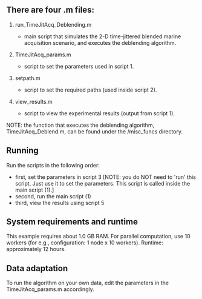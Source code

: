 ## There are four .m files:
  
1. run_TimeJitAcq_Deblending.m 
   - main script that simulates the 2-D time-jittered blended marine acquisition scenario, and executes the deblending algorithm.

2. TimeJitAcq_params.m
   - script to set the parameters used in script 1.

3. setpath.m
   - script to set the required paths (used inside script 2).

4. view_results.m
   - script to view the experimental results (output from script 1).

NOTE: the function that executes the deblending algorithm, TimeJitAcq_Deblend.m, can be found under the /misc_funcs directory.


## Running
   
Run the scripts in the following order:

- first, set the parameters in script 3
  [NOTE: you do NOT need to 'run' this script. Just use it to set the parameters. This script is called inside the main script (1).]
- second, run the main script (1)
- third, view the results using script 5


## System requirements and runtime

This example requires about 1.0 GB RAM. For parallel computation, use 10 workers (for e.g., configuration: 1 node x 10 workers).
Runtime: approximately 12 hours.


## Data adaptation

To run the algorithm on your own data, edit the parameters in the TimeJitAcq_params.m accordingly.

